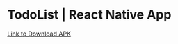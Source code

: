 # TodoList | React Native App

[Link to Download APK](https://www.dropbox.com/s/is1ydmnhronk0i1/todo-app.apk?dl=0)
